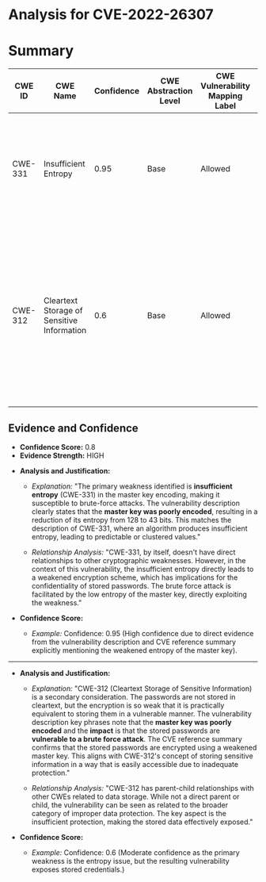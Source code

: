 # Analysis for CVE-2022-26307

# Summary
| CWE ID | CWE Name | Confidence | CWE Abstraction Level | CWE Vulnerability Mapping Label | CWE-Vulnerability Mapping Notes |
|---|---|---|---|---|---|
| CWE-331 | Insufficient Entropy | 0.95 | Base | Allowed | The **master key was poorly encoded** resulting in weakening its entropy, which directly aligns with CWE-331. |
| CWE-312 | Cleartext Storage of Sensitive Information | 0.6 | Base | Allowed | The stored passwords, while encrypted, are **vulnerable to brute force attack** due to the weakened master key. This implies a failure to adequately protect sensitive information at rest. |

## Evidence and Confidence

*   **Confidence Score:** 0.8
*   **Evidence Strength:** HIGH

- **Analysis and Justification:**  
  - *Explanation:* "The primary weakness identified is **insufficient entropy** (CWE-331) in the master key encoding, making it susceptible to brute-force attacks. The vulnerability description clearly states that the **master key was poorly encoded**, resulting in a reduction of its entropy from 128 to 43 bits. This matches the description of CWE-331, where an algorithm produces insufficient entropy, leading to predictable or clustered values."

  - *Relationship Analysis:* "CWE-331, by itself, doesn't have direct relationships to other cryptographic weaknesses. However, in the context of this vulnerability, the insufficient entropy directly leads to a weakened encryption scheme, which has implications for the confidentiality of stored passwords. The brute force attack is facilitated by the low entropy of the master key, directly exploiting the weakness."

- **Confidence Score:**  
  - *Example:* Confidence: 0.95 (High confidence due to direct evidence from the vulnerability description and CVE reference summary explicitly mentioning the weakened entropy of the master key).

---

- **Analysis and Justification:**  
  - *Explanation:* "CWE-312 (Cleartext Storage of Sensitive Information) is a secondary consideration. The passwords are not stored in cleartext, but the encryption is so weak that it is practically equivalent to storing them in a vulnerable manner. The vulnerability description key phrases note that the **master key was poorly encoded** and the **impact** is that the stored passwords are **vulnerable to a brute force attack**. The CVE reference summary confirms that the stored passwords are encrypted using a weakened master key. This aligns with CWE-312's concept of storing sensitive information in a way that is easily accessible due to inadequate protection."
  
  - *Relationship Analysis:* "CWE-312 has parent-child relationships with other CWEs related to data storage. While not a direct parent or child, the vulnerability can be seen as related to the broader category of improper data protection. The key aspect is the insufficient protection, making the stored data effectively exposed."

- **Confidence Score:**  
  - *Example:* Confidence: 0.6 (Moderate confidence as the primary weakness is the entropy issue, but the resulting vulnerability exposes stored credentials.)